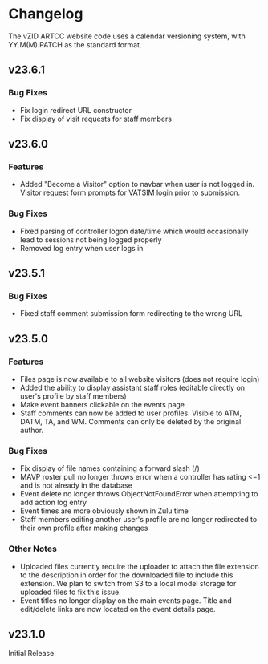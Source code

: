 # Changelog
The vZID ARTCC website code uses a calendar versioning system, with YY.M(M).PATCH as the standard format.
## v23.6.1
### Bug Fixes
- Fix login redirect URL constructor
- Fix display of visit requests for staff members
## v23.6.0
### Features
- Added "Become a Visitor" option to navbar when user is not logged in. Visitor request form prompts for VATSIM login prior to submission.
### Bug Fixes
- Fixed parsing of controller logon date/time which would occasionally lead to sessions not being logged properly
- Removed log entry when user logs in
## v23.5.1
### Bug Fixes
- Fixed staff comment submission form redirecting to the wrong URL
## v23.5.0
### Features
- Files page is now available to all website visitors (does not require login)
- Added the ability to display assistant staff roles (editable directly on user's profile by staff members)
- Make event banners clickable on the events page
- Staff comments can now be added to user profiles. Visible to ATM, DATM, TA, and WM. Comments can only be deleted by the original author.
### Bug Fixes
- Fix display of file names containing a forward slash (/)
- MAVP roster pull no longer throws error when a controller has rating <=1 and is not already in the database
- Event delete no longer throws ObjectNotFoundError when attempting to add action log entry
- Event times are more obviously shown in Zulu time
- Staff members editing another user's profile are no longer redirected to their own profile after making changes
### Other Notes
- Uploaded files currently require the uploader to attach the file extension to the description in order for the downloaded file to include this extension. We plan to switch from S3 to a local model storage for uploaded files to fix this issue.
- Event titles no longer display on the main events page. Title and edit/delete links are now located on the event details page.
## v23.1.0
Initial Release